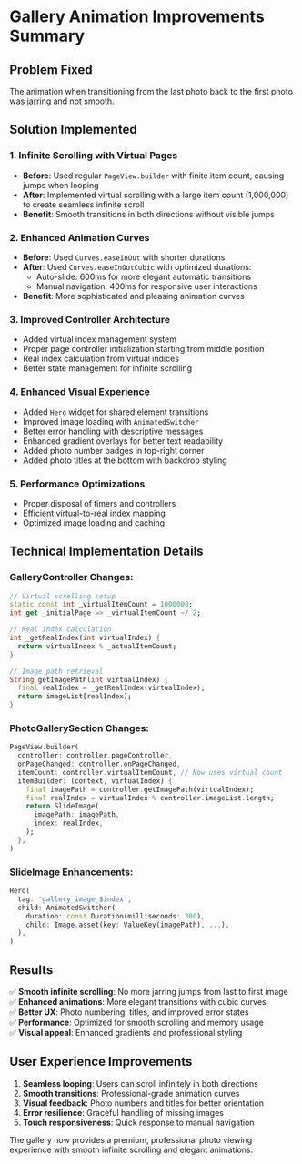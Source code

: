 # Gallery Animation Improvements Summary

## Problem Fixed
The animation when transitioning from the last photo back to the first photo was jarring and not smooth.

## Solution Implemented

### 1. Infinite Scrolling with Virtual Pages
- **Before**: Used regular `PageView.builder` with finite item count, causing jumps when looping
- **After**: Implemented virtual scrolling with a large item count (1,000,000) to create seamless infinite scroll
- **Benefit**: Smooth transitions in both directions without visible jumps

### 2. Enhanced Animation Curves
- **Before**: Used `Curves.easeInOut` with shorter durations
- **After**: Used `Curves.easeInOutCubic` with optimized durations:
  - Auto-slide: 600ms for more elegant automatic transitions
  - Manual navigation: 400ms for responsive user interactions
- **Benefit**: More sophisticated and pleasing animation curves

### 3. Improved Controller Architecture
- Added virtual index management system
- Proper page controller initialization starting from middle position
- Real index calculation from virtual indices
- Better state management for infinite scrolling

### 4. Enhanced Visual Experience
- Added `Hero` widget for shared element transitions
- Improved image loading with `AnimatedSwitcher`
- Better error handling with descriptive messages
- Enhanced gradient overlays for better text readability
- Added photo number badges in top-right corner
- Added photo titles at the bottom with backdrop styling

### 5. Performance Optimizations
- Proper disposal of timers and controllers
- Efficient virtual-to-real index mapping
- Optimized image loading and caching

## Technical Implementation Details

### GalleryController Changes:
```dart
// Virtual scrolling setup
static const int _virtualItemCount = 1000000;
int get _initialPage => _virtualItemCount ~/ 2;

// Real index calculation
int _getRealIndex(int virtualIndex) {
  return virtualIndex % _actualItemCount;
}

// Image path retrieval
String getImagePath(int virtualIndex) {
  final realIndex = _getRealIndex(virtualIndex);
  return imageList[realIndex];
}
```

### PhotoGallerySection Changes:
```dart
PageView.builder(
  controller: controller.pageController,
  onPageChanged: controller.onPageChanged,
  itemCount: controller.virtualItemCount, // Now uses virtual count
  itemBuilder: (context, virtualIndex) {
    final imagePath = controller.getImagePath(virtualIndex);
    final realIndex = virtualIndex % controller.imageList.length;
    return SlideImage(
      imagePath: imagePath,
      index: realIndex,
    );
  },
)
```

### SlideImage Enhancements:
```dart
Hero(
  tag: 'gallery_image_$index',
  child: AnimatedSwitcher(
    duration: const Duration(milliseconds: 300),
    child: Image.asset(key: ValueKey(imagePath), ...),
  ),
)
```

## Results
✅ **Smooth infinite scrolling**: No more jarring jumps from last to first image  
✅ **Enhanced animations**: More elegant transitions with cubic curves  
✅ **Better UX**: Photo numbering, titles, and improved error states  
✅ **Performance**: Optimized for smooth scrolling and memory usage  
✅ **Visual appeal**: Enhanced gradients and professional styling  

## User Experience Improvements
1. **Seamless looping**: Users can scroll infinitely in both directions
2. **Smooth transitions**: Professional-grade animation curves
3. **Visual feedback**: Photo numbers and titles for better orientation
4. **Error resilience**: Graceful handling of missing images
5. **Touch responsiveness**: Quick response to manual navigation

The gallery now provides a premium, professional photo viewing experience with smooth infinite scrolling and elegant animations.
